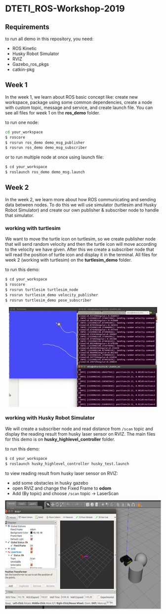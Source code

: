 # DTETI_ROS-Workshop-2019
## Requirements
to run all demo in this repository, you need:
+ ROS Kinetic
+ Husky Robot Simulator
+ RVIZ
+ Gazebo_ros_pkgs
+ catkin-pkg

## Week 1
In the week 1, we learn about ROS basic concept like: create new workspace, package using some common dependencies, create a node with custom topic, message and service, and create launch file. You can see all files for week 1 on the **ros_demo** folder.

to run one node:
```bash
cd your_workspace
$ roscore
$ rosrun ros_demo demo_msg_publisher
$ rosrun ros_demo demo_msg_subscriber
```
or to run multiple node at once using launch file:
```bash
$ cd your_workspace
$ roslaunch ros_demo demo_msg.launch
```

## Week 2
In the week 2, we learn more about how ROS communicating and sending data between nodes. To do this we will use simulator (turtlesim and Husky Robot Simulator) and create our own publisher & subscriber node to handle that simulator. 

### working with turtlesim
We want to move the turtle icon on turtlesim, so we create publisher node that will send random velocity and then the turtle icon will move according to the velocity we have given. After this we create a subscriber node that will read the position of turtle icon and display it in the terminal. All files for week 2 (working with turtlesim) on the **turtlesim_demo** folder.

to run this demo:
```bash
$ cd your_workspace
$ roscore
$ rosrun turtlesim turtlesim_node
$ rosrun turtlesim_demo velocity_publisher
$ rosrun turtlesim_demo pose_subscriber
```

<p align="center"> 
<img src="https://github.com/Oktafsurya/DTETI_ROS-Workshop-2019/blob/master/demo.gif">
</p>

### working with Husky Robot Simulator
We will create a subscriber node and read distance from ```/scan``` topic and display the reading result from husky laser sensor on RVIZ. 
The main files for this demo is on **husky_highlevel_controller** folder. 

to run this demo:
```bash
$ cd your_workspace
$ roslaunch husky_highlevel_controller husky_test.launch
```
to view reading result from husky laser sensor on RVIZ:
+ add some obstacles in husky gazebo
+ open RVIZ and change the Fixed Frame to **odom**
+ Add (By topic) and choose ```/scan``` topic -> LaserScan

<p align="center"> 
<img width="600" height="350" src="https://github.com/Oktafsurya/DTETI_ROS-Workshop-2019/blob/master/laser.png">
</p>







